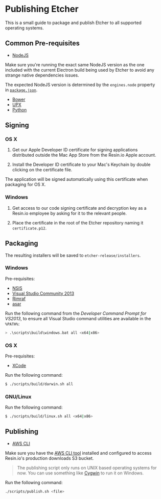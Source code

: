Publishing Etcher
=================

This is a small guide to package and publish Etcher to all supported operating
systems.

Common Pre-requisites
---------------------

- [NodeJS](https://nodejs.org)

Make sure you're running the exact same NodeJS version as the one included with
the current Electron build being used by Etcher to avoid any strange native
dependencies issues.

The expected NodeJS version is determined by the `engines.node` property in
[`package.json`][package-json].

- [Bower](http://bower.io)
- [UPX](http://upx.sourceforge.net)
- [Python](https://www.python.org)

Signing
-------

### OS X

1. Get our Apple Developer ID certificate for signing applications distributed
outside the Mac App Store from the Resin.io Apple account.

2. Install the Developer ID certificate to your Mac's Keychain by double
clicking on the certificate file.

The application will be signed automatically using this certificate when
packaging for OS X.

### Windows

1. Get access to our code signing certificate and decryption key as a Resin.io
employee by asking for it to the relevant people.

2. Place the certificate in the root of the Etcher repository naming it
`certificate.p12`.

Packaging
---------

The resulting installers will be saved to `etcher-release/installers`.

### Windows

Pre-requisites:

- [NSIS](http://nsis.sourceforge.net/Main_Page)
- [Visual Studio Community 2013](https://www.visualstudio.com/en-us/news/vs2013-community-vs.aspx)
- [Rimraf](https://github.com/isaacs/rimraf)
- [asar](https://github.com/electron/asar)

Run the following command from the *Developer Command Prompt for VS2013*, to
ensure all Visual Studio command utilities are available in the `%PATH%`:

```sh
> .\scripts\build\windows.bat all <x64|x86>
```

### OS X

Pre-requisites:

- [XCode](https://developer.apple.com/xcode://developer.apple.com/xcode/)

Run the following command:

```sh
$ ./scripts/build/darwin.sh all
```

### GNU/Linux

Run the following command:

```sh
$ ./scripts/build/linux.sh all <x64|x86>
```

Publishing
----------

- [AWS CLI][aws-cli]

Make sure you have the [AWS CLI tool][aws-cli] installed and configured to
access Resin.io's production downloads S3 bucket.

> The publishing script only runs on UNIX based operating systems for now. You
> can use something like [Cygwin](https://cygwin.com) to run it on Windows.

Run the following command:

```sh
./scripts/publish.sh <file>
```

[package-json]: https://github.com/resin-io/etcher/blob/master/package.json
[aws-cli]: https://aws.amazon.com/cli://aws.amazon.com/cli/

